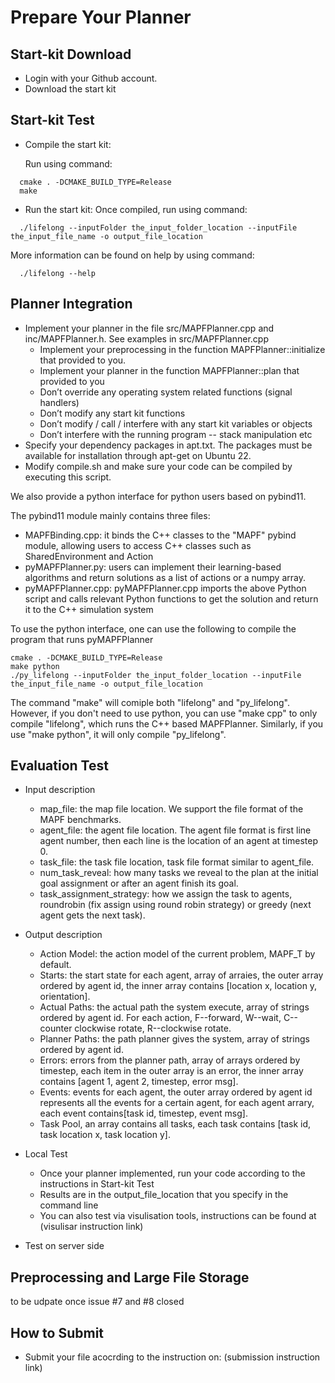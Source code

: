 # Prepare Your Planner

## Start-kit Download
- Login with your Github account.
- Download the start kit

## Start-kit Test
- Compile the start kit: 

  Run using command:
```shell
  cmake . -DCMAKE_BUILD_TYPE=Release
  make
```
- Run the start kit:
  Once compiled, run using command:
```shell
  ./lifelong --inputFolder the_input_folder_location --inputFile the_input_file_name -o output_file_location
```
  More information can be found on help by using command:
```shell
  ./lifelong --help
```

## Planner Integration
- Implement your planner in the file src/MAPFPlanner.cpp and inc/MAPFPlanner.h. See examples in src/MAPFPlanner.cpp
    - Implement your preprocessing in the function MAPFPlanner::initialize that provided to you. 
    - Implement your planner in the function MAPFPlanner::plan that provided to you
    - Don’t override any operating system related functions (signal handlers)
    - Don’t modify any start kit functions
    - Don’t modify / call / interfere with any start kit variables or objects
    - Don’t interfere with the running program -- stack manipulation etc
- Specify your dependency packages in apt.txt. The packages must be available for installation through apt-get on Ubuntu 22.
- Modify compile.sh and make sure your code can be compiled by executing this script.

We also provide a python interface for python users based on pybind11.

The pybind11 module mainly contains three files:
+ MAPFBinding.cpp: it binds the C++ classes to the "MAPF" pybind module, allowing users to access  C++ classes such as SharedEnvironment and Action
+ pyMAPFPlanner.py: users can implement their learning-based algorithms and return solutions as a list of actions or a numpy array.
+ pyMAPFPlanner.cpp: pyMAPFPlanner.cpp imports the above Python script and calls relevant Python functions to get the solution and return it to the C++ simulation system

To use the python interface, one can use the following to compile the program that runs pyMAPFPlanner 

```shell
cmake . -DCMAKE_BUILD_TYPE=Release
make python
./py_lifelong --inputFolder the_input_folder_location --inputFile the_input_file_name -o output_file_location
```
The command "make" will comiple both "lifelong" and "py_lifelong". However, if you don't need to use python, you can use "make cpp" to  only compile  "lifelong", which runs the C++ based MAPFPlanner. Similarly, if you use "make python", it will only  compile "py_lifelong". 

## Evaluation Test
- Input description
    - map_file: the map file location. We support the file format of the MAPF benchmarks.
    - agent_file: the agent file location. The agent file format is first line agent number, then each line is the location of an agent at timestep 0.
    - task_file: the task file location, task file format similar to agent_file.
    - num_task_reveal: how many tasks we reveal to the plan at the initial goal assignment or after an agent finish its goal.
    - task_assignment_strategy: how we assign the task to agents, roundrobin (fix assign using round robin strategy) or greedy (next agent gets the next task).

- Output description
    - Action Model: the action model of the current problem, MAPF_T by default.
    - Starts: the start state for each agent, array of arraies, the outer array ordered by agent id, the inner array contains [location x, location y, orientation].
    - Actual Paths: the actual path the system execute, array of strings ordered by agent id. For each action, F--forward, W--wait, C--counter clockwise rotate, R--clockwise rotate.
    - Planner Paths: the path planner gives the system, array of strings ordered by agent id.
    - Errors: errors from the planner path, array of arrays ordered by timestep, each item in the outer array is an error, the inner array contains [agent 1, agent 2, timestep, error msg].
    - Events: events for each agent, the outer array ordered by agent id represents all the events for a certain agent, for each agent arrary, each event contains[task id, timestep, event msg].
    - Task Pool, an array contains all tasks, each task contains [task id, task location x, task location y].
- Local Test
    - Once your planner implemented, run your code according to the instructions in Start-kit Test
    - Results are in the output_file_location that you specify in the command line
    - You can also test via visulisation tools, instructions can be found at (visulisar instruction link)
- Test on server side

## Preprocessing and Large File Storage
to be udpate once issue #7 and #8 closed
## How to Submit
- Submit your file acocrding to the instruction on: (submission instruction link)